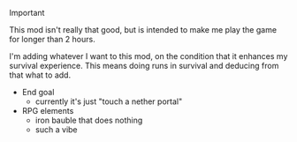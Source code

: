 > [!IMPORTANT]
> This mod isn't really that good, but is intended to make me play the game for longer than 2 hours.

I'm adding whatever I want to this mod, on the condition that it enhances my survival experience. This means doing
runs in survival and deducing from that what to add.

- End goal
  - currently it's just "touch a nether portal"
- RPG elements
  - iron bauble that does nothing
  - such a vibe